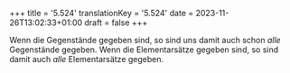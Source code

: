 +++
title = '5.524'
translationKey = '5.524'
date = 2023-11-26T13:02:33+01:00
draft = false
+++

Wenn die Gegenstände gegeben sind, so sind uns damit auch schon <em class="germph">alle</em> Gegenstände gegeben.
Wenn die Elementarsätze gegeben sind, so sind damit auch <em class="germph">alle</em> Elementarsätze gegeben.
